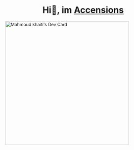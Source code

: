 <h1 align="center">Hi👋, im <a href="https://github.com/Accensions">Accensions</a></h1>


<a href="https://app.daily.dev/Accension"><img src="https://api.daily.dev/devcards/0d7efa0476a845a3a6b91996f9d78d05.png?r=myh" width="400" alt="Mahmoud khaiti's Dev Card"/></a>















